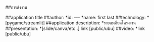 ##การส่งงาน

##application title
##author:
*id: ---
*name: first last
##technology:
 *[pygame/streamlit]
##application description:
*รายละเอียดโครงงาน
##presentation:
 *[slide/canva/etc..] link [public/ubu]
##video:
 *link [public/ubu]

